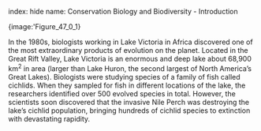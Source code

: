 index: hide
name: Conservation Biology and Biodiversity - Introduction


{image:'Figure_47_0_1}
        

In the 1980s, biologists working in Lake Victoria in Africa discovered one of the most extraordinary products of evolution on the planet. Located in the Great Rift Valley, Lake Victoria is an enormous and deep lake about 68,900 km<sup>2</sup> in area (larger than Lake Huron, the second largest of North America’s Great Lakes). Biologists were studying species of a family of fish called cichlids. When they sampled for fish in different locations of the lake, the researchers identified over 500 evolved species in total. However, the scientists soon discovered that the invasive Nile Perch was destroying the lake’s cichlid population, bringing hundreds of cichlid species to extinction with devastating rapidity.
